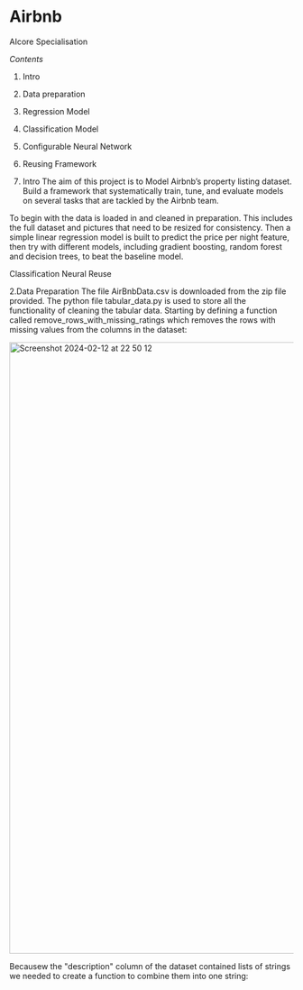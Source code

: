 # Airbnb
AIcore Specialisation 

*Contents*
1. Intro
2. Data preparation
3. Regression Model
4. Classification Model
5. Configurable Neural Network
6. Reusing Framework

1. Intro
The aim of this project is to Model Airbnb’s property listing dataset. Build a framework that systematically train, tune, and evaluate models on several tasks that are tackled by the Airbnb team.

To begin with the data is loaded in and cleaned in preparation. This includes the full dataset and pictures that need to be resized for consistency. Then a simple linear regression model is built to predict the price per night feature, then try with different models, including gradient boosting, random forest and decision trees, to beat the baseline model.

Classification
Neural
Reuse

2.Data Preparation
The file AirBnbData.csv is downloaded from the zip file provided. The python file tabular_data.py is used to store all the functionality of cleaning the tabular data. Starting by defining a function called remove_rows_with_missing_ratings which removes the rows with missing values from the columns in the dataset:

<img width="1085" alt="Screenshot 2024-02-12 at 22 50 12" src="https://github.com/rahughes96/Airbnb/assets/102994234/e18df85c-bd7b-4206-905d-7ccbb1cd3295">

Becausew the "description" column of the dataset contained lists of strings we needed to create a function to combine them into one string:
